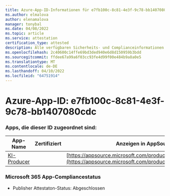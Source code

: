 ```yaml
---
title: Azure-App-ID-Informationen für e7fb100c-8c81-4e3f-9c78-bb1407080cdc
ms.author: elmalova
author: elenamalova
manager: tonybal
ms.date: 04/08/2022
ms.topic: article
ms.service: attestation
certification_type: attested
description: Alle verfügbaren Sicherheits- und Complianceinformationen für e7fb100c-8c81-4e3f-9c78-bb1407080cdc.
ms.openlocfilehash: 2c40600c14ffe69bd3ded940e6d8d150959b3bdd
ms.sourcegitcommit: ffdee67a99a6f03cc93fe4d99f00e484b9a8a0e5
ms.translationtype: MT
ms.contentlocale: de-DE
ms.lasthandoff: 04/10/2022
ms.locfileid: "64751914"
---
```

# <a name="azure-app-id-e7fb100c-8c81-4e3f-9c78-bb1407080cdc"></a>Azure-App-ID: e7fb100c-8c81-4e3f-9c78-bb1407080cdc


### <a name="apps-associated-with-this-id"></a>Apps, die dieser ID zugeordnet sind:
| **App-Name** | **Zertifiziert** | **Anzeigen in AppSource** |
|--------------|---------------|-----------------------|
| [KI-Producer](../forward/WA200003883.md) |  | [https://appsource.microsoft.com/product/office/WA200003883](https://appsource.microsoft.com/product/office/WA200003883) |

### <a name="microsoft-365-app-compliance-status"></a>Microsoft 365 App-Compliancestatus
- Publisher Attestaton-Status: Abgeschlossen
